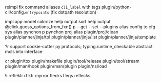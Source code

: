 reimpl
  fix command aliases
  `cli_label` with tags
  plugin/python-cli/config.`entrypoints` (fix dotpath resolution)

impl
  app model
  colorize help output
  sort help output
  @click.guess_options_from_fxn()
  p --get --set --plugins
  alias config to cfg
  sys alias pynchon p
  pynchon proj alias
  plugin/proj/clean
  plugin/planner/jinja/tpl
  plugin/planner/jinja/list
  plugin/planner/jinja/template

?r
  support cookie-cutter
  py protocols; typing.runtime_checkable
  abstract mcls into interface

cr
  plugin/tox
  plugin/makefile
  plugin/tool/release
  plugin/tool/stream
  plugin/man/hook
  plugin/man/plugin
  plugin/ns/load

!i
  reflektr
  rflktr
  myrror
  flecks
  fleqs
  reflecks
